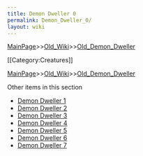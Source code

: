 ```yaml
---
title: Demon Dweller 0
permalink: Demon_Dweller_0/
layout: wiki
---
```


[MainPage](/keeperrl_wiki/ "wikilink")>>[Old_Wiki](/keeperrl_wiki/Old_Wiki "wikilink")>>[Old_Demon_Dweller](/keeperrl_wiki/Old_Demon_Dweller "wikilink")

[[Category:Creatures]]

[MainPage](/keeperrl_wiki/ "wikilink")>>[Old_Wiki](/keeperrl_wiki/Old_Wiki "wikilink")>>[Old_Demon_Dweller](/keeperrl_wiki/Old_Demon_Dweller "wikilink")

Other items in this section
-    [Demon Dweller 1](/keeperrl_wiki/Demon_Dweller_1 "wikilink")
-    [Demon Dweller 2](/keeperrl_wiki/Demon_Dweller_2 "wikilink")
-    [Demon Dweller 3](/keeperrl_wiki/Demon_Dweller_3 "wikilink")
-    [Demon Dweller 4](/keeperrl_wiki/Demon_Dweller_4 "wikilink")
-    [Demon Dweller 5](/keeperrl_wiki/Demon_Dweller_5 "wikilink")
-    [Demon Dweller 6](/keeperrl_wiki/Demon_Dweller_6 "wikilink")
-    [Demon Dweller 7](/keeperrl_wiki/Demon_Dweller_7 "wikilink")
